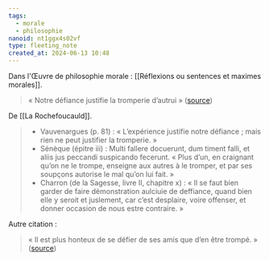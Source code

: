 ```yaml
---
tags:
  - morale
  - philosophie
nanoid: nt1ggx4s02vf
type: fleeting_note
created_at: 2024-06-13 10:48
---
```

Dans l'Œuvre de philosophie morale : [[Réflexions ou sentences et maximes morales]].

> « Notre défiance justifie la tromperie d’autrui » ([source](https://fr.wikisource.org/wiki/Page:La_Rochefoucauld_-_%C5%92uvres,_Hachette,_t1,_1868.djvu/204))

De [[La Rochefoucauld]].

> - Vauvenargues (p. 81) : « L’expérience justifie notre défiance ; mais rien ne peut justifier la tromperie. »
> - Sénèque (épitre iii) : Multi fallere docuerunt, dum timent falli, et aliis jus peccandi suspicando fecerunt. « Plus d’un, en craignant qu’on ne le trompe, enseigne aux autres à le tromper, et par ses soupçons autorise le mal qu’on lui fait. » 
> - Charron (de la Sagesse, livre II, chapitre x) : « Il se faut bien garder de faire démonstration aulciuie de deffiance, quand bien elle y seroit et juslement, car c’est desplaire, voire offenser, et donner occasion de nous estre contraire. »

Autre citation :

> « Il est plus honteux de se défier de ses amis que d’en être trompé. » ([source](https://fr.wikisource.org/wiki/Page:La_Rochefoucauld_-_%C5%92uvres,_Hachette,_t1,_1868.djvu/203))
